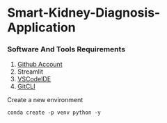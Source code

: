 # Smart-Kidney-Diagnosis-Application
### Software And Tools Requirements

1. [Github Account](https://github.com)
2. Streamlit
3. [VSCodeIDE](https://code.visualstudio.com/)
4. [GitCLI](https://git-scm.com/book/en/v2/Getting-Started-The-Command-Line)

Create a new environment

```
conda create -p venv python -y
```
